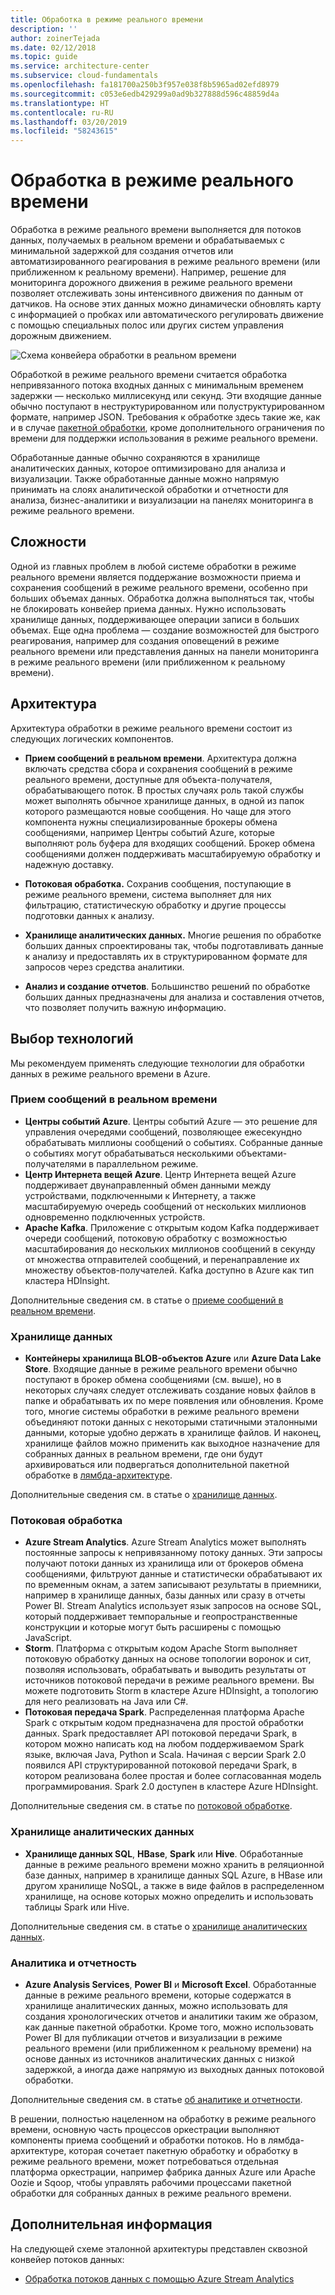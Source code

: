 ```yaml
---
title: Обработка в режиме реального времени
description: ''
author: zoinerTejada
ms.date: 02/12/2018
ms.topic: guide
ms.service: architecture-center
ms.subservice: cloud-fundamentals
ms.openlocfilehash: fa181700a250b3f957e038f8b5965ad02efd8979
ms.sourcegitcommit: c053e6edb429299a0ad9b327888d596c48859d4a
ms.translationtype: HT
ms.contentlocale: ru-RU
ms.lasthandoff: 03/20/2019
ms.locfileid: "58243615"
---
```

# <a name="real-time-processing"></a>Обработка в режиме реального времени

Обработка в режиме реального времени выполняется для потоков данных, получаемых в реальном времени и обрабатываемых с минимальной задержкой для создания отчетов или автоматизированного реагирования в режиме реального времени (или приближенном к реальному времени). Например, решение для мониторинга дорожного движения в режиме реального времени позволяет отслеживать зоны интенсивного движения по данным от датчиков. На основе этих данных можно динамически обновлять карту с информацией о пробках или автоматического регулировать движение с помощью специальных полос или других систем управления дорожным движением.

![Схема конвейера обработки в реальном времени](./images/real-time-pipeline.png)

Обработкой в режиме реального времени считается обработка непривязанного потока входных данных с минимальным временем задержки &mdash; несколько миллисекунд или секунд. Эти входящие данные обычно поступают в неструктурированном или полуструктурированном формате, например JSON. Требования к обработке здесь такие же, как и в случае [пакетной обработки](./batch-processing.md), кроме дополнительного ограничения по времени для поддержки использования в режиме реального времени.

Обработанные данные обычно сохраняются в хранилище аналитических данных, которое оптимизировано для анализа и визуализации. Также обработанные данные можно напрямую принимать на слоях аналитической обработки и отчетности для анализа, бизнес-аналитики и визуализации на панелях мониторинга в режиме реального времени.

## <a name="challenges"></a>Сложности

Одной из главных проблем в любой системе обработки в режиме реального времени является поддержание возможности приема и сохранения сообщений в режиме реального времени, особенно при больших объемах данных. Обработка должна выполняться так, чтобы не блокировать конвейер приема данных. Нужно использовать хранилище данных, поддерживающее операции записи в больших объемах. Еще одна проблема — создание возможностей для быстрого реагирования, например для создания оповещений в режиме реального времени или представления данных на панели мониторинга в режиме реального времени (или приближенном к реальному времени).

## <a name="architecture"></a>Архитектура

Архитектура обработки в режиме реального времени состоит из следующих логических компонентов.

- **Прием сообщений в реальном времени**. Архитектура должна включать средства сбора и сохранения сообщений в режиме реального времени, доступные для объекта-получателя, обрабатывающего поток. В простых случаях роль такой службы может выполнять обычное хранилище данных, в одной из папок которого размещаются новые сообщения. Но чаще для этого компонента нужны специализированные брокеры обмена сообщениями, например Центры событий Azure, которые выполняют роль буфера для входящих сообщений. Брокер обмена сообщениями должен поддерживать масштабируемую обработку и надежную доставку.

- **Потоковая обработка.** Сохранив сообщения, поступающие в режиме реального времени, система выполняет для них фильтрацию, статистическую обработку и другие процессы подготовки данных к анализу.

- **Хранилище аналитических данных.** Многие решения по обработке больших данных спроектированы так, чтобы подготавливать данные к анализу и предоставлять их в структурированном формате для запросов через средства аналитики.

- **Анализ и создание отчетов**. Большинство решений по обработке больших данных предназначены для анализа и составления отчетов, что позволяет получить важную информацию.

## <a name="technology-choices"></a>Выбор технологий

Мы рекомендуем применять следующие технологии для обработки данных в режиме реального времени в Azure.

### <a name="real-time-message-ingestion"></a>Прием сообщений в реальном времени

- **Центры событий Azure**. Центры событий Azure — это решение для управления очередями сообщений, позволяющее ежесекундно обрабатывать миллионы сообщений о событиях. Собранные данные о событиях могут обрабатываться несколькими объектами-получателями в параллельном режиме.
- **Центр Интернета вещей Azure**. Центр Интернета вещей Azure поддерживает двунаправленный обмен данными между устройствами, подключенными к Интернету, а также масштабируемую очередь сообщений от нескольких миллионов одновременно подключенных устройств.
- **Apache Kafka**. Приложение с открытым кодом Kafka поддерживает очереди сообщений, потоковую обработку с возможностью масштабирования до нескольких миллионов сообщений в секунду от множества отправителей сообщений, и перенаправление их множеству объектов-получателей. Kafka доступно в Azure как тип кластера HDInsight.

Дополнительные сведения см. в статье о [приеме сообщений в реальном времени](../technology-choices/real-time-ingestion.md).

### <a name="data-storage"></a>Хранилище данных

- **Контейнеры хранилища BLOB-объектов Azure** или **Azure Data Lake Store**. Входящие данные в режиме реального времени обычно поступают в брокер обмена сообщениями (см. выше), но в некоторых случаях следует отслеживать создание новых файлов в папке и обрабатывать их по мере появления или обновления. Кроме того, многие системы обработки в режиме реального времени объединяют потоки данных с некоторыми статичными эталонными данными, которые удобно держать в хранилище файлов. И наконец, хранилище файлов можно применить как выходное назначение для собранных данных в реальном времени, где они будут архивироваться или подвергаться дополнительной пакетной обработке в [лямбда-архитектуре](../big-data/index.md#lambda-architecture).

Дополнительные сведения см. в статье о [хранилище данных](../technology-choices/data-storage.md).

### <a name="stream-processing"></a>Потоковая обработка

- **Azure Stream Analytics**. Azure Stream Analytics может выполнять постоянные запросы к непривязанному потоку данных. Эти запросы получают потоки данных из хранилища или от брокеров обмена сообщениями, фильтруют данные и статистически обрабатывают их по временным окнам, а затем записывают результаты в приемники, например в хранилище данных, базы данных или сразу в отчеты Power BI. Stream Analytics использует язык запросов на основе SQL, который поддерживает темпоральные и геопространственные конструкции и которые могут быть расширены с помощью JavaScript.
- **Storm**. Платформа с открытым кодом Apache Storm выполняет потоковую обработку данных на основе топологии воронок и сит, позволяя использовать, обрабатывать и выводить результаты от источников потоковой передачи в режиме реального времени. Вы можете подготовить Storm в кластере Azure HDInsight, а топологию для него реализовать на Java или C#.
- **Потоковая передача Spark**. Распределенная платформа Apache Spark с открытым кодом предназначена для простой обработки данных. Spark предоставляет API потоковой передачи Spark, в котором можно написать код на любом поддерживаемом Spark языке, включая Java, Python и Scala. Начиная с версии Spark 2.0 появился API структурированной потоковой передачи Spark, в котором реализована более простая и более согласованная модель программирования. Spark 2.0 доступен в кластере Azure HDInsight.

Дополнительные сведения см. в статье по [потоковой обработке](../technology-choices/stream-processing.md).

### <a name="analytical-data-store"></a>Хранилище аналитических данных

- **Хранилище данных SQL**, **HBase**, **Spark** или **Hive**. Обработанные данные в режиме реального времени можно хранить в реляционной базе данных, например в хранилище данных SQL Azure, в HBase или другом хранилище NoSQL, а также в виде файлов в распределенном хранилище, на основе которых можно определить и использовать таблицы Spark или Hive.

Дополнительные сведения см. в статье о [хранилище аналитических данных](../technology-choices/analytical-data-stores.md).

### <a name="analytics-and-reporting"></a>Аналитика и отчетность

- **Azure Analysis Services**, **Power BI** и **Microsoft Excel**. Обработанные данные в режиме реального времени, которые содержатся в хранилище аналитических данных, можно использовать для создания хронологических отчетов и аналитики таким же образом, как данные пакетной обработки. Кроме того, можно использовать Power BI для публикации отчетов и визуализации в режиме реального времени (или приближенном к реальному времени) на основе данных из источников аналитических данных с низкой задержкой, а иногда даже напрямую из выходных данных потоковой обработки.

Дополнительные сведения см. в статье [об аналитике и отчетности](../technology-choices/analysis-visualizations-reporting.md).

В решении, полностью нацеленном на обработку в режиме реального времени, основную часть процессов оркестрации выполняют компоненты приема сообщений и обработки потоков. Но в лямбда-архитектуре, которая сочетает пакетную обработку и обработку в режиме реального времени, может потребоваться отдельная платформа оркестрации, например фабрика данных Azure или Apache Oozie и Sqoop, чтобы управлять рабочими процессами пакетной обработки для собранных данных в режиме реального времени.

## <a name="next-steps"></a>Дополнительная информация

На следующей схеме эталонной архитектуры представлен сквозной конвейер потоков данных:

- [Обработка потоков данных с помощью Azure Stream Analytics](../../reference-architectures/data/stream-processing-stream-analytics.md)